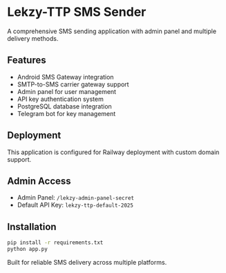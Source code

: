# Lekzy-TTP SMS Sender

A comprehensive SMS sending application with admin panel and multiple delivery methods.

## Features
- Android SMS Gateway integration
- SMTP-to-SMS carrier gateway support
- Admin panel for user management
- API key authentication system
- PostgreSQL database integration
- Telegram bot for key management

## Deployment
This application is configured for Railway deployment with custom domain support.

## Admin Access
- Admin Panel: `/lekzy-admin-panel-secret`
- Default API Key: `lekzy-ttp-default-2025`

## Installation
```bash
pip install -r requirements.txt
python app.py
```

Built for reliable SMS delivery across multiple platforms.